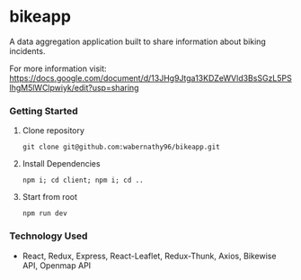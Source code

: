 # bikeapp
A data aggregation application built to share information about biking incidents.

For more information visit: https://docs.google.com/document/d/13JHg9Jtga13KDZeWVld3BsSGzL5PSlhgM5lWClpwiyk/edit?usp=sharing

### Getting Started
1) Clone repository
    ```
    git clone git@github.com:wabernathy96/bikeapp.git
    ```
2) Install Dependencies
    ```
    npm i; cd client; npm i; cd ..
    ```
3) Start from root
    ```
    npm run dev
    ```
    
### Technology Used
- React, Redux, Express, React-Leaflet, Redux-Thunk, Axios, Bikewise API, Openmap API
